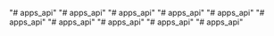 "# apps_api" 
"# apps_api" 
"# apps_api" 
"# apps_api" 
"# apps_api" 
"# apps_api" 
"# apps_api" 
"# apps_api" 
"# apps_api" 
"# apps_api" 
